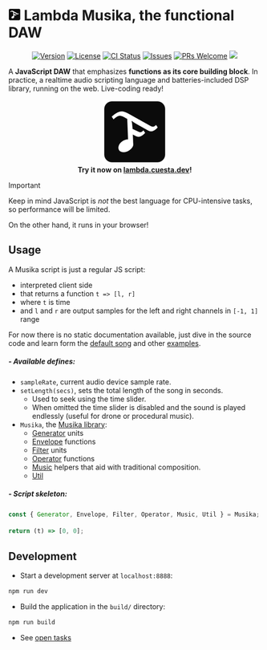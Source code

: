 <a id="lambda-musika-the-functional-daw"></a>

<h1><a href="https://lambda.cuesta.dev"><img src="./public/pwa-64x64.png" width="24" height="24" /></a> Lambda Musika, the functional DAW</h1>

<p align="center">
  <a href="#lambda-musika-the-functional-daw">
    <img src="https://img.shields.io/github/package-json/v/alvaro-cuesta/lambda-musika" alt="Version" /></a>
  <a href="./LICENSE">
    <img src="https://img.shields.io/github/license/alvaro-cuesta/lambda-musika" alt="License" /></a>
  <a href="https://github.com/alvaro-cuesta/lambda-musika/actions/workflows/ci.yml">
    <img src="https://github.com/alvaro-cuesta/lambda-musika/actions/workflows/ci.yml/badge.svg" alt="CI Status" /></a>
  <a href="https://github.com/alvaro-cuesta/lambda-musika/issues">
    <img src="https://img.shields.io/github/issues/alvaro-cuesta/lambda-musika" alt="Issues" /></a>
  <a href="#development">
    <img src="https://img.shields.io/badge/PRs-welcome-brightgreen.svg" alt="PRs Welcome" /></a>
  <a href="https://pr.new/alvaro-cuesta/lambda-musika" alt="Start new PR in StackBlitz Codeflow">
    <img src="https://developer.stackblitz.com/img/start_pr_small.svg" /></a>
</p>

A **JavaScript DAW** that emphasizes **functions as its core building block**. In practice, a realtime audio scripting language and batteries-included DSP library, running on the web. Live-coding ready!

<p align="center">
  <a href="https://lambda.cuesta.dev"><img src="./public/pwa-192x192.png" alt="Lambda Musika" width="128" height="128" /></a>
  <br />
  <b>Try it now on <a href="https://lambda.cuesta.dev">lambda.cuesta.dev</a>!</b>
</p>

> [!IMPORTANT]
> Keep in mind JavaScript is _not_ the best language for CPU-intensive tasks, so performance will be limited.
>
> On the other hand, it runs in your browser!

## Usage

A Musika script is just a regular JS script:

- interpreted client side
- that returns a function `t => [l, r]`
- where `t` is time
- and `l` and `r` are output samples for the left and right channels in `[-1, 1]`
  range

For now there is no static documentation available, just dive in the source code
and learn form the [default song](examples/default.js) and other [examples](examples/).

##### - Available defines:

- `sampleRate`, current audio device sample rate.
- `setLength(secs)`, sets the total length of the song in seconds.
  - Used to seek using the time slider.
  - When omitted the time slider is disabled and the sound is played endlessly
    (useful for drone or procedural music).
- `Musika`, the [Musika library](lib/Musika/):
  - [Generator](lib/Musika/Generator.js) units
  - [Envelope](lib/Musika/Generator.js) functions
  - [Filter](lib/Musika/Filter/index.js) units
  - [Operator](lib/Musika/Operator.js) functions
  - [Music](lib/Musika/Music.js) helpers that aid with traditional composition.
  - [Util](lib/Musika/Util.js)

##### - Script skeleton:

```js
const { Generator, Envelope, Filter, Operator, Music, Util } = Musika;

return (t) => [0, 0];
```

## Development

- Start a development server at `localhost:8888`:

```sh
npm run dev
```

- Build the application in the `build/` directory:

```sh
npm run build
```

- See [open tasks](TODO.md)
